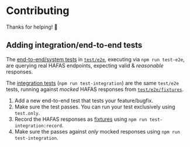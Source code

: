 # Contributing

Thanks for helping! 🙏

## Adding integration/end-to-end tests

The [end-to-end/system tests](https://en.wikipedia.org/wiki/System_testing) in [`test/e2e`](test/e2e), executing via `npm run test-e2e`, are querying real HAFAS endpoints, expecting valid & *reasonable* responses.

The [integration tests](https://en.wikipedia.org/wiki/Integration_testing) (`npm run test-integration`) are the same `test/e2e` tests, running against *mocked* HAFAS responses from [`test/e2e/fixtures`](test/e2e/fixtures).

1. Add a new end-to-end test that tests your feature/bugfix.
2. Make sure the test passes. You can run your test exclusively using `test.only`.
3. Record the HAFAS responses as [fixtures](https://en.wikipedia.org/wiki/Test_fixture) using `npm run test-integration:record`.
4. Make sure the passes against *only* mocked responses using `npm run test-integration`.
